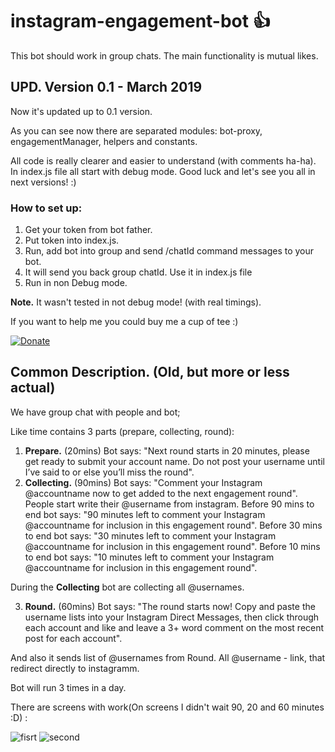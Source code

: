 # instagram-engagement-bot :+1:

This bot should work in group chats.
The main functionality is mutual likes.

## UPD. Version 0.1 - March 2019
Now it's updated up to 0.1 version. 

As you can see now there are separated modules: bot-proxy, engagementManager, helpers and constants.


All code is really clearer and easier to understand (with comments ha-ha).
In index.js file all start with debug mode. Good luck and let's see you all in next versions! :)

### How to set up:
1) Get your token from bot father.
2) Put token into index.js.
3) Run, add bot into group and send /chatId command messages to your bot.
4) It will send you back group chatId. Use it in index.js file
5) Run in non Debug mode.

**Note.** It wasn't tested in not debug mode! (with real timings).

If you want to help me you could buy me a cup of tee :)

[![Donate](https://img.shields.io/badge/Donate-PayPal-green.svg)](https://paypal.me/snowil)

Common Description. (Old, but more or less actual)
--------------------

We have group chat with people and bot;

Like time contains 3 parts (prepare, collecting, round):
1) **Prepare.** (20mins) 
Bot says: "Next round starts in 20 minutes, please get ready to submit your account name. Do not post your username until I’ve said to or else you’ll miss the round".
2) **Collecting.** (90mins) 
Bot says: "Comment your Instagram @accountname now to get added to the next engagement round".
People start write their @username from instagram.
Before 90 mins to end bot says: "90 minutes left to comment your Instagram @accountname for inclusion in this engagement round".
Before 30 mins to end bot says: "30 minutes left to comment your Instagram @accountname for inclusion in this engagement round".
Before 10 mins to end bot says: "10 minutes left to comment your Instagram @accountname for inclusion in this engagement round".

During the **Collecting** bot are collecting all @usernames.

3) **Round.** (60mins) 
Bot says: "The round starts now! Copy and paste the username lists into your Instagram Direct Messages, then click through each account and like and leave a 3+ word comment on the most recent post for each account".

And also it sends list of @usernames from Round.
All @username - link, that redirect directly to instagramm.


Bot will run 3 times in a day.

There are screens with work(On screens I didn't wait 90, 20 and 60 minutes :D) :

![fisrt](https://image.ibb.co/mfb4i6/11111.png)
![second](https://image.ibb.co/nNQYAm/44444.png)
